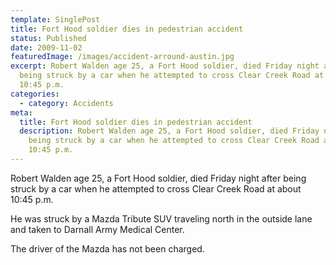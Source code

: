 ```yaml
---
template: SinglePost
title: Fort Hood soldier dies in pedestrian accident
status: Published
date: 2009-11-02
featuredImage: /images/accident-arround-austin.jpg
excerpt: Robert Walden age 25, a Fort Hood soldier, died Friday night after
  being struck by a car when he attempted to cross Clear Creek Road at about
  10:45 p.m.
categories:
  - category: Accidents
meta:
  title: Fort Hood soldier dies in pedestrian accident
  description: Robert Walden age 25, a Fort Hood soldier, died Friday night after
    being struck by a car when he attempted to cross Clear Creek Road at about
    10:45 p.m.
---
```

<!--StartFragment-->

Robert Walden age 25, a Fort Hood soldier, died Friday night after being struck by a car when he attempted to cross Clear Creek Road at about 10:45 p.m.

He was struck by a Mazda Tribute SUV traveling north in the outside lane and taken to Darnall Army Medical Center.

The driver of the Mazda has not been charged.

<!--EndFragment-->
